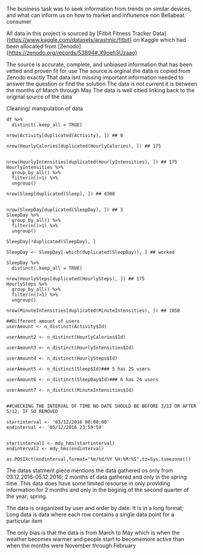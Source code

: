 The business task was to seek information from trends on similar devices, and what can inform us on how to market and influnence non Bellabeat consumer

All data in this project is sourced by [Fitbit Fitness Tracker Data]{https://www.kaggle.com/datasets/arashnic/fitbit} on Kaggle 
        which had been allocated from [Zenodo]{https://zenodo.org/records/53894#.X9oeh3Uzaao}

The source is accurate, complete, and unbiased information that has been vetted and proven fit for use
The source is orginal the data is copied from Zenodo exactly
That data isnt missing important information needed to answer the question or find the solution
The data is not current it is between the months of March through May
The data is well citied linking back to the original source of the data


Cleaning/ manipulation of data  

``` ##Remove duplicate entries// COUNTED THE AMOUNT OF DUPLICATES THEN REMOVED 
df %>%
  distinct(.keep_all = TRUE)

nrow(Activity[duplicated(Activity), ]) ## 0

nrow(HourlyCalories[duplicated(HourlyCalories), ]) ## 175


nrow(HourlyIntensities[duplicated(HourlyIntensities), ]) ## 175
HourlyIntensities %>%
  group_by_all() %>%
  filter(n()>1) %>%
  ungroup()

nrow(Sleep[duplicated(Sleep), ]) ## 4300


nrow(SleepDay[duplicated(SleepDay), ]) ## 3
SleepDay %>%
  group_by_all() %>%
  filter(n()>1) %>%
  ungroup()

SleepDay[!duplicated(SleepDay), ]

SleepDay <- SleepDay[-which(duplicated(SleepDay)), ] ## worked

SleepDay %>%
  distinct(.keep_all = TRUE)

nrow(HourlySteps[duplicated(HourlySteps), ]) ## 175
HourlySteps %>%
  group_by_all() %>%
  filter(n()>1) %>%
  ungroup()

nrow(MinuteIntensities[duplicated(MinuteIntensities), ]) ## 1050

##Different amount of users
userAmount <- n_distinct(Activity$Id)

userAmount2 <- n_distinct(HourlyCalories$Id)

userAmount3 <- n_distinct(HourlyIntensities$Id)

userAmount4 <- n_distinct(HourlySteps$Id)

userAmount5 <- n_distinct(Sleep$Id)### 5 has 25 users

userAmount6 <- n_distinct(SleepDay$Id)### 6 has 24 users

userAmount7 <- n_distinct(MinuteIntensities$Id)


##CHECKING THE INTERVAL OF TIME NO DATE SHOULD BE BEFORE 3/12 OR AFTER 5/12; IF SO REMOVED

startinterval <- '03/12/2016 00:00:00'
endinterval <- '05/12/2016 23:59:59'


startinterval1 <- mdy_hms(startinterval)
endinterval2 <- mdy_hms(endinterval)

as.POSIXct(endinterval,format="%m/%d/%Y %H:%M:%S",tz=Sys.timezone())
```

The datas statment piece mentions the data gathered os only from 03.12.2016-05.12.2016; 2 months of data gathered and only in the spring time.
This data does have some limited resourse in only providing information for 2 months and only in the beginig of the second quarter of the year; spring.

The data is oraganized by user and order by date. It is in a long format; Long data is data where each row contains a single data point for a particular item

The only bias is that the data is from March to May which is when the weather becomes warmer and people start to becomemore active than when the months were November through February


 


